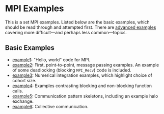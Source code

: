 MPI Examples
============

This is a set MPI examples.
Listed below are the basic examples, which should be read through and attempted first.
There are [advanced examples](advanced/) covering more difficult—and perhaps less common—topics.

Basic Examples
--------------

- [example1](example1/):  "Hello, world" code for MPI.
- [example2](example2/):  First, point-to-point, message passing examples. An example of some deadlocking (blocking `MPI_Recv`) code is included.
- [example3](example3/):  Numerical integration examples, which highlight choice of cohort size.
- [example4](example4/):  Examples contrasting blocking and non-blocking function calls.
- [example5](example5/):  Communication pattern skeletons, including an example halo exchange.
- [example6](example6/):  Collective communication.



